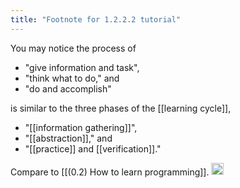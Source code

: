 ```yaml
---
title: "Footnote for 1.2.2.2 tutorial"
---
```


You may notice the process of

- "give information and task",
- "think what to do," and
- "do and accomplish"

is similar to the three phases of the [[learning cycle]],

- "[[information gathering]]",
- "[[abstraction]]," and
- "[[practice]] and [[verification]]."

Compare to [[(0.2) How to learn programming]].
<img src='https://scrapbox.io/api/pages/nishio/en/icon' alt='en.icon' height="19.5"/>